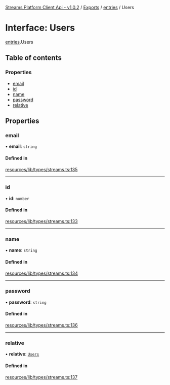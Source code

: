 [Streams Platform Client Api - v1.0.2](../README.md) / [Exports](../modules.md) / [entries](../modules/entries.md) / Users

# Interface: Users

[entries](../modules/entries.md).Users

## Table of contents

### Properties

- [email](entries.Users.md#email)
- [id](entries.Users.md#id)
- [name](entries.Users.md#name)
- [password](entries.Users.md#password)
- [relative](entries.Users.md#relative)

## Properties

### email

• **email**: `string`

#### Defined in

[resources/lib/types/streams.ts:135](https://github.com/laravel-streams/streams-core/blob/e866e1454/resources/lib/types/streams.ts#L135)

___

### id

• **id**: `number`

#### Defined in

[resources/lib/types/streams.ts:133](https://github.com/laravel-streams/streams-core/blob/e866e1454/resources/lib/types/streams.ts#L133)

___

### name

• **name**: `string`

#### Defined in

[resources/lib/types/streams.ts:134](https://github.com/laravel-streams/streams-core/blob/e866e1454/resources/lib/types/streams.ts#L134)

___

### password

• **password**: `string`

#### Defined in

[resources/lib/types/streams.ts:136](https://github.com/laravel-streams/streams-core/blob/e866e1454/resources/lib/types/streams.ts#L136)

___

### relative

• **relative**: [`Users`](entries.Users.md)

#### Defined in

[resources/lib/types/streams.ts:137](https://github.com/laravel-streams/streams-core/blob/e866e1454/resources/lib/types/streams.ts#L137)
